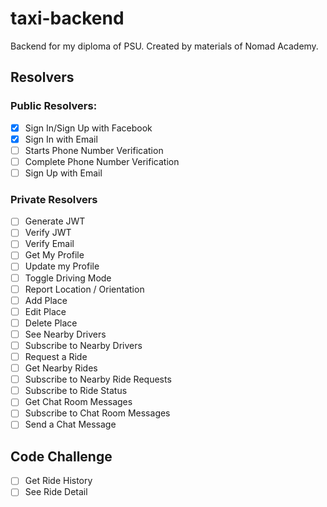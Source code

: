 # taxi-backend
Backend for my diploma of PSU.
Created by materials of Nomad Academy.

## Resolvers

### Public Resolvers: 

- [x] Sign In/Sign Up with Facebook
- [x] Sign In with Email
- [ ] Starts Phone Number Verification
- [ ] Complete Phone Number Verification
- [ ] Sign Up with Email

### Private Resolvers

- [ ] Generate JWT
- [ ] Verify JWT
- [ ] Verify Email
- [ ] Get My Profile
- [ ] Update my Profile
- [ ] Toggle Driving Mode
- [ ] Report Location / Orientation
- [ ] Add Place
- [ ] Edit Place
- [ ] Delete Place
- [ ] See Nearby Drivers
- [ ] Subscribe to Nearby Drivers
- [ ] Request a Ride
- [ ] Get Nearby Rides
- [ ] Subscribe to Nearby Ride Requests
- [ ] Subscribe to Ride Status
- [ ] Get Chat Room Messages
- [ ] Subscribe to Chat Room Messages
- [ ] Send a Chat Message

## Code Challenge

- [ ] Get Ride History
- [ ] See Ride Detail